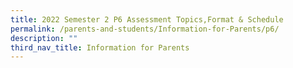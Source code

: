 ```yaml
---
title: 2022 Semester 2 P6 Assessment Topics,Format & Schedule
permalink: /parents-and-students/Information-for-Parents/p6/
description: ""
third_nav_title: Information for Parents
---
```

